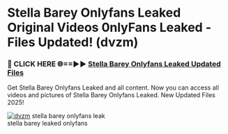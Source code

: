 # Stella Barey Onlyfans Leaked Original Videos 0nlyFans Leaked - Files Updated! (dvzm)

<h3>🔴 CLICK HERE 🌐==►► <a href="https://best4dudes.click/HH4t6V" rel="nofollow">Stella Barey Onlyfans Leaked Updated Files</a></h3>

Get Stella Barey Onlyfans Leaked and all content. Now you can access all videos and pictures of Stella Barey Onlyfans Leaked. New Updated Files 2025!

[![dvzm](https://github.com/user-attachments/assets/8c521d6e-e6e3-4a75-9320-d58ab9d79d5b)](https://best4dudes.click/HH4t6V)
stella barey onlyfans leak<br>
stella barey leaked onlyfans